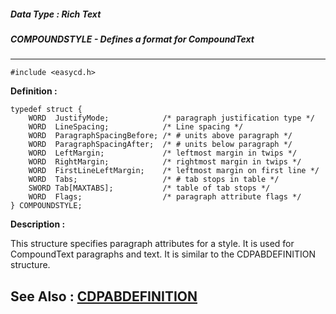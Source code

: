 ##### Data Type : Rich Text
##### COMPOUNDSTYLE - Defines a format for CompoundText
---
```
#include <easycd.h>
```

**Definition :**
```
typedef struct {
    WORD  JustifyMode;            /* paragraph justification type */
    WORD  LineSpacing;            /* Line spacing */
    WORD  ParagraphSpacingBefore; /* # units above paragraph */
    WORD  ParagraphSpacingAfter;  /* # units below paragraph */
    WORD  LeftMargin;             /* leftmost margin in twips */
    WORD  RightMargin;            /* rightmost margin in twips */
    WORD  FirstLineLeftMargin;    /* leftmost margin on first line */
    WORD  Tabs;                   /* # tab stops in table */
    SWORD Tab[MAXTABS];           /* table of tab stops */
    WORD  Flags;                  /* paragraph attribute flags */
} COMPOUNDSTYLE;
```

**Description :**

This structure specifies paragraph attributes for a style.  It is used  for CompoundText paragraphs and text.  It is similar to the CDPABDEFINITION structure.


**See Also :**
[CDPABDEFINITION](/domino-c-api-docs/reference/Data/CDPABDEFINITION)
---
